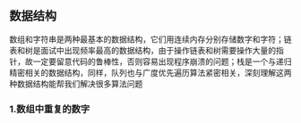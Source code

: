 ## 数据结构
数组和字符串是两种最基本的数据结构，它们用连续内存分别存储数字和字符；链表和树是面试中出现频率最高的数据结构，由于操作链表和树需要操作大量的指针，故一定要留意代码的鲁棒性，否则容易出现程序崩溃的问题；栈是一个与递归精密相关的数据结构，同样，队列也与广度优先遍历算法紧密相关，深刻理解这两种数据结构能帮我们解决很多算法问题
### 1.数组中重复的数字 
